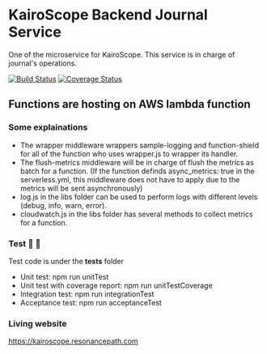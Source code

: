 # KairoScope Backend Journal Service

One of the microservice for KairoScope. This service is in charge of journal's operations.

[![Build Status](https://travis-ci.org/PengWang0316/KairoScope-Backend-Journal.svg?branch=master)](https://travis-ci.org/PengWang0316/KairoScope-Backend-Journal) [![Coverage Status](https://coveralls.io/repos/github/PengWang0316/KairoScope-Backend-Unattached-Journal/badge.svg?branch=master)](https://coveralls.io/github/PengWang0316/KairoScope-Backend-Unattached-Journal?branch=master)

## Functions are hosting on AWS lambda function

### Some explainations

- The wrapper middleware wrappers sample-logging and function-shield for all of the function who uses wrapper.js to wrapper its handler.
- The flush-metrics middleware will be in charge of flush the metrics as batch for a function. (If the function definds async_metrics: true in the serverless.yml, this middleware does not have to apply due to the metrics will be sent asynchronously)
- log.js in the libs folder can be used to perform logs with different levels (debug, info, warn, error).
- cloudwatch.js in the libs folder has several methods to collect metrics for a function.

### Test :tada: :tada:

Test code is under the __tests__ folder
- Unit test: npm run unitTest
- Unit test with coverage report: npm run unitTestCoverage
- Integration test: npm run integrationTest
- Acceptance test: npm run acceptanceTest

### Living website
https://kairoscope.resonancepath.com
